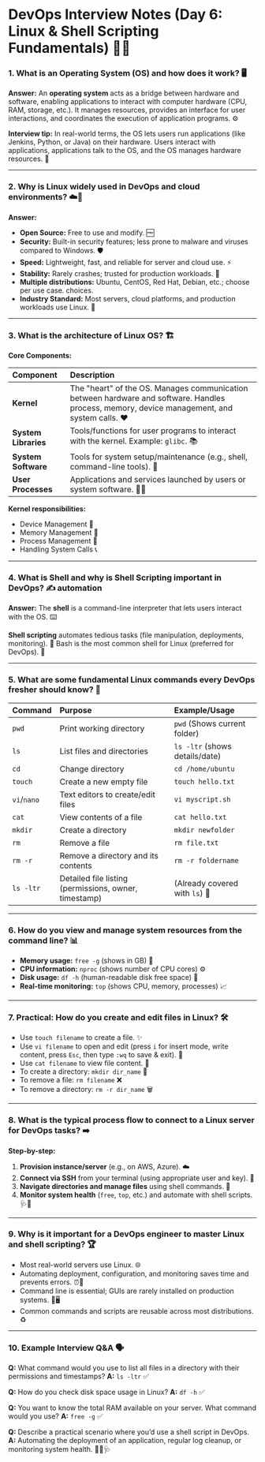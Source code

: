 # DevOps Interview Notes (Day 6: Linux & Shell Scripting Fundamentals) 🐧📜

### 1. What is an Operating System (OS) and how does it work? 🖥️

**Answer:**
An **operating system** acts as a bridge between hardware and software, enabling applications to interact with computer hardware (CPU, RAM, storage, etc.). It manages resources, provides an interface for user interactions, and coordinates the execution of application programs. ⚙️

**Interview tip:**
In real-world terms, the OS lets users run applications (like Jenkins, Python, or Java) on their hardware. Users interact with applications, applications talk to the OS, and the OS manages hardware resources. 🤝

---

### 2. Why is Linux widely used in DevOps and cloud environments? ☁️🚀

**Answer:**

* **Open Source:** Free to use and modify. 🆓
* **Security:** Built-in security features; less prone to malware and viruses compared to Windows. 🛡️
* **Speed:** Lightweight, fast, and reliable for server and cloud use. ⚡
* **Stability:** Rarely crashes; trusted for production workloads. 💪
* **Multiple distributions:** Ubuntu, CentOS, Red Hat, Debian, etc.; choose per use case. choices.
* **Industry Standard:** Most servers, cloud platforms, and production workloads use Linux. 🥇

---

### 3. What is the architecture of Linux OS? 🏗️

**Core Components:**

| Component          | Description                                                                 |
| :----------------- | :-------------------------------------------------------------------------- |
| **Kernel** | The "heart" of the OS. Manages communication between hardware and software. Handles process, memory, device management, and system calls. ❤️ |
| **System Libraries** | Tools/functions for user programs to interact with the kernel. Example: `glibc`. 📚 |
| **System Software** | Tools for system setup/maintenance (e.g., shell, command-line tools). 🔧      |
| **User Processes** | Applications and services launched by users or system software. 🏃‍♂️           |

**Kernel responsibilities:**
* Device Management 💾
* Memory Management 🧠
* Process Management 🔄
* Handling System Calls 📞

---

### 4. What is Shell and why is Shell Scripting important in DevOps? ✍️ automation

**Answer:**
The **shell** is a command-line interpreter that lets users interact with the OS. ⌨️

**Shell scripting** automates tedious tasks (file manipulation, deployments, monitoring). 🤖
Bash is the most common shell for Linux (preferred for DevOps). 🚀

---

### 5. What are some fundamental Linux commands every DevOps fresher should know? 🔑

| Command     | Purpose                                     | Example/Usage                   |
| :---------- | :------------------------------------------ | :------------------------------ |
| `pwd`       | Print working directory                     | `pwd` (Shows current folder)    |
| `ls`        | List files and directories                  | `ls -ltr` (shows details/date)  |
| `cd`        | Change directory                            | `cd /home/ubuntu`               |
| `touch`     | Create a new empty file                     | `touch hello.txt`               |
| `vi`/`nano` | Text editors to create/edit files           | `vi myscript.sh`                |
| `cat`       | View contents of a file                     | `cat hello.txt`                 |
| `mkdir`     | Create a directory                          | `mkdir newfolder`               |
| `rm`        | Remove a file                               | `rm file.txt`                   |
| `rm -r`     | Remove a directory and its contents         | `rm -r foldername`              |
| `ls -ltr`   | Detailed file listing (permissions, owner, timestamp) | (Already covered with `ls`) 👀 |

---

### 6. How do you view and manage system resources from the command line? 📊

* **Memory usage:** `free -g` (shows in GB) 🧠
* **CPU information:** `nproc` (shows number of CPU cores) ⚙️
* **Disk usage:** `df -h` (human-readable disk free space) 💾
* **Real-time monitoring:** `top` (shows CPU, memory, processes) 📈

---

### 7. Practical: How do you create and edit files in Linux? 🛠️

* Use `touch filename` to create a file. ✨
* Use `vi filename` to open and edit (press `i` for insert mode, write content, press `Esc`, then type `:wq` to save & exit). 📝
* Use `cat filename` to view file content. 👀
* To create a directory: `mkdir dir_name` 📁
* To remove a file: `rm filename` ❌
* To remove a directory: `rm -r dir_name` 🗑️

---

### 8. What is the typical process flow to connect to a Linux server for DevOps tasks? ➡️

**Step-by-step:**

1.  **Provision instance/server** (e.g., on AWS, Azure). ☁️
2.  **Connect via SSH** from your terminal (using appropriate user and key). 🔑
3.  **Navigate directories and manage files** using shell commands. 📂
4.  **Monitor system health** (`free`, `top`, etc.) and automate with shell scripts. 🩺🤖

---

### 9. Why is it important for a DevOps engineer to master Linux and shell scripting? 🏆

* Most real-world servers use Linux. 🌐
* Automating deployment, configuration, and monitoring saves time and prevents errors. ⏰🚫
* Command line is essential; GUIs are rarely installed on production systems. 🚫🖥️
* Common commands and scripts are reusable across most distributions. ♻️

---

### 10. Example Interview Q&A 🗣️

**Q:** What command would you use to list all files in a directory with their permissions and timestamps?
**A:** `ls -ltr` ✅

**Q:** How do you check disk space usage in Linux?
**A:** `df -h` ✅

**Q:** You want to know the total RAM available on your server. What command would you use?
**A:** `free -g` ✅

**Q:** Describe a practical scenario where you’d use a shell script in DevOps.
**A:** Automating the deployment of an application, regular log cleanup, or monitoring system health. 🚀🧹🩺
